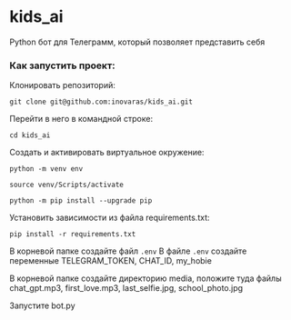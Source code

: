 # kids_ai
Python бот для Телеграмм, который позволяет представить себя

### Как запустить проект:

Клонировать репозиторий:

```
git clone git@github.com:inovaras/kids_ai.git
```

Перейти в него в командной строке:
```
cd kids_ai
```

Cоздать и активировать виртуальное окружение:

```
python -m venv env
```

```
source venv/Scripts/activate
```

```
python -m pip install --upgrade pip
```

Установить зависимости из файла requirements.txt:

```
pip install -r requirements.txt
```
В корневой папке создайте файл  ```.env```
В файле ```.env``` создайте переменные TELEGRAM_TOKEN, CHAT_ID, my_hobie

В корневой папке создайте директорию media, положите туда файлы chat_gpt.mp3, first_love.mp3, last_selfie.jpg, school_photo.jpg

Запустите bot.py